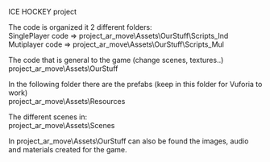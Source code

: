 ICE HOCKEY project

The code is organized it 2 different folders:  
SinglePlayer code => project_ar_move\Assets\OurStuff\Scripts_Ind  
Mutiplayer code => project_ar_move\Assets\OurStuff\Scripts_Mul  

The code that is general to the game (change scenes, textures..)  
project_ar_move\Assets\OurStuff  

In the following folder there are the prefabs (keep in this folder for Vuforia to work)  
project_ar_move\Assets\Resources  

The different scenes in:  
project_ar_move\Assets\Scenes  

In project_ar_move\Assets\OurStuff can also be found the images, audio and materials created for the game.  
